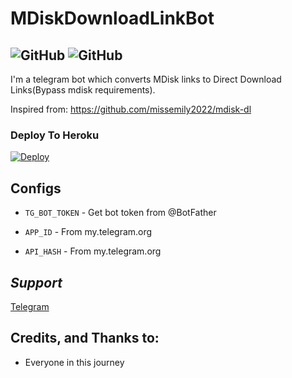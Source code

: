 # MDiskDownloadLinkBot
![GitHub](https://img.shields.io/github/license/AswanthVK/New-MDiskUploadBot?label=license)
![GitHub](https://img.shields.io/badge/Version-Beta-green)
---
I'm a telegram bot which converts MDisk links to Direct Download Links(Bypass mdisk requirements).

Inspired from:  https://github.com/missemily2022/mdisk-dl


### Deploy To Heroku
[![Deploy](https://www.herokucdn.com/deploy/button.svg)](https://heroku.com/deploy?template=https://github.com/AswanthVK/New-MDiskUploadBot)

## Configs

* `TG_BOT_TOKEN`  - Get bot token from @BotFather

* `APP_ID`     - From my.telegram.org 

* `API_HASH`    - From my.telegram.org

## *Support*
<a href="https://t.me/AswanthVK">
   <p> Telegram </p>
  </a>

## Credits, and Thanks to:

* Everyone in this journey 
